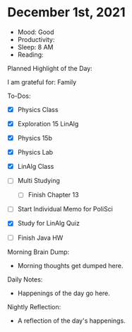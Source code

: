 # December 1st, 2021

- Mood: Good
- Productivity: 
- Sleep: 8 AM 
- Reading: 

Planned Highlight of the Day: 

I am grateful for: Family

To-Dos:
- [x] Physics Class
- [x] Exploration 15 LinAlg
- [x] Physics 15b
- [x] Physics Lab
- [x] LinAlg Class
- [ ] Multi Studying
	- [ ] Finish Chapter 13
- [ ] Start Individual Memo for PoliSci
- [x] Study for LinAlg Quiz
- [ ] Finish Java HW


Morning Brain Dump:
- Morning thoughts get dumped here.

Daily Notes:
- Happenings of the day go here.


Nightly Reflection: 
- A reflection of the day's happenings.






